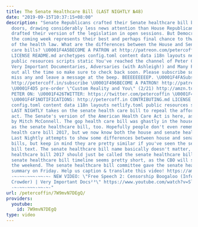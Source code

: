 ```yaml
---
title: The Senate Healthcare Bill (LAST NIGHTLY №48)
date: "2019-09-15T10:37:15+08:00"
description: "Senate Republicans crafted their Senate healthcare bill behind closed
  doors, drawing considerably less news attention than House Republicans, who formally
  drafted their version of the legislation in open sessions. But Democrats believe
  the coming week represents their best and perhaps final chance to thwart repeal
  of the health law. What are the differences between the House and Senate health
  care bills? \U0001F4A5BECOME A PATRON at http://patreon.com/petercoffin CONTRIBUTING.md
  LICENSE README.md archetypes config.toml content data i18n layouts netlify.toml
  public resources scripts static You've reached the channel of Peter Coffin, a weirdo.
  Very Important Documentaries, Adversaries (with Ashleigh!) and Many Peters are coming
  out all the time so make sure to check back soon. Please subscribe so you don't
  miss any and leave a message at the beep. BEEEEEEEEEP. \U0001F4FASubscribe NOW!
  http://petercoff.in/subscribe \U0001F496BECOME A PATRON! http://patreon.com/petercoffin
  \U0001F4D5 pre-order \"Custom Reality and You\" (2/21) http://amzn.to/2FEsqJR FOLLOW
  PETER ON: \U0001F426TWITTER: https://twitter.com/petercoffin \U0001F4F0MEDIUM: https://medium.com/@petercoffin
  \U0001F4F1NOTIFICATIONS: http://petercoff.in CONTRIBUTING.md LICENSE README.md archetypes
  config.toml content data i18n layouts netlify.toml public resources scripts static
  LAST NIGHTLY takes on the senate health care bill to repeal the affordable care
  act. The Senate's version of the American Health Care Act is here, as introduced
  by Mitch McConnell. The gop health care bill was ghastly in the house and is garbage
  as the senate healthcare bill, too. Hopefully people don't even remember the senate
  health care bill 2017, but we now know both the house and senate health care bills.
  Last Nightly attempts to show some differences between house and senate health care
  bills, but keep in mind they are pretty similar if you've seen the senate healthcare
  bill text. The senate healthcare bill name basically doesn't matter, the senate
  healthcare bill 2017 should just be called the senate healthcare bill vote. The
  senate healthcare bill timeline seems pretty short, as the CBO will score it over
  the weekend. The senate healthcare bill committee gave the senate healthcare bill
  summary on Friday. Help us caption & translate this video! https://amara.org/v/daGf/
  -~-~~-~~~-~~-~- NEW VIDEO: \"Free Speech 2: Censorship Boogaloo (Infowars, Steven
  Crowder) | Very Important Docs²³\" https://www.youtube.com/watch?v=SlFdykutQ0g&list=PL9oHQnEByWyXObkJN9YYQS9hxBjpN8RLG
  -~-~~-~~~-~~-~-"
url: /petercoffin/7W9mvN7DEgQ/
providers:
  youtube:
    id: 7W9mvN7DEgQ
type: video
---
```

